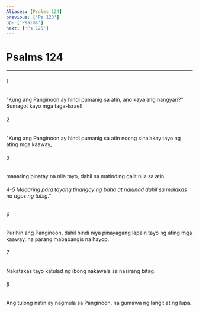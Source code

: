 ```yaml
---
Aliases: [Psalms 124]
previous: ['Ps 123']
up: ['Psalms']
next: ['Ps 125']
---
```

# Psalms 124

***






















###### 1 










"Kung ang Panginoon ay hindi pumanig sa atin, ano kaya ang nangyari?" Sumagot kayo mga taga-Israel! 





















###### 2 










"Kung ang Panginoon ay hindi pumanig sa atin noong sinalakay tayo ng ating mga kaaway, 





















###### 3 










maaaring pinatay na nila tayo, dahil sa matinding galit nila sa atin.

###### 4-5 Maaaring para tayong tinangay ng baha at nalunod dahil sa malakas na agos ng tubig." 





















###### 6 










Purihin ang Panginoon, dahil hindi niya pinayagang lapain tayo ng ating mga kaaway, na parang mababangis na hayop. 





















###### 7 










Nakatakas tayo katulad ng ibong nakawala sa nasirang bitag. 





















###### 8 










Ang tulong natin ay nagmula sa Panginoon, na gumawa ng langit at ng lupa.
